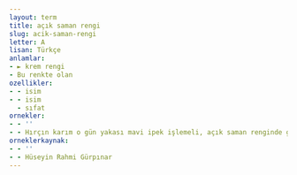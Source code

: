 ```yaml
---
layout: term
title: açık saman rengi
slug: acik-saman-rengi
letter: A
lisan: Türkçe
anlamlar:
- ► krem rengi
- Bu renkte olan
ozellikler:
- - isim
- - isim
  - sıfat
ornekler:
- - ''
- - Hırçın karım o gün yakası mavi ipek işlemeli, açık saman renginde gron bir ferace giymiş…
orneklerkaynak:
- - ''
- - Hüseyin Rahmi Gürpınar
---
```

